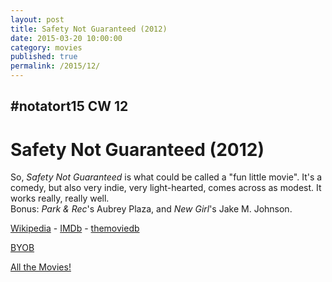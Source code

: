 ```yaml
---
layout: post
title: Safety Not Guaranteed (2012)
date: 2015-03-20 10:00:00
category: movies
published: true
permalink: /2015/12/
---
```


## \#notatort15 CW 12
# Safety Not Guaranteed \(2012\)

So, *Safety Not Guaranteed* is what could be called a "fun little movie". It's a comedy, but also very indie, very light-hearted, comes across as modest. It works really, really well.  
Bonus: *Park & Rec*'s Aubrey Plaza, and *New Girl*'s Jake M. Johnson. 

[Wikipedia](http://en.wikipedia.org/wiki/Safety_Not_Guaranteed) - [IMDb](http://www.imdb.com/title/tt1862079/?ref_=fn_al_tt_1) - [themoviedb](http://www.imdb.com/title/tt1862079/?ref_=fn_al_tt_1)

<a href="http://en.wikipedia.org/wiki/BYOB_(beverage)">BYOB</a>

[All the Movies!](http://notatort.com/allthemovies/)

<!--include jquery & backstretch-->

<script type="text/javascript" src="https://ajax.googleapis.com/ajax/libs/jquery/1.7.2/jquery.min.js"></script>

<script type="text/javascript" src="http://notatort.com/jquery.backstretch.min.js"></script>

<script type="text/javascript">

$(function(){

     $(window).resize(function(){
     
         if($(this).width() >= 767){
         
             $.backstretch("http://notatort.com/bg1512.jpg", {speed: 150});
             
         }
         
      })
      
      .resize();//trigger resize on page load
      
});

</script>